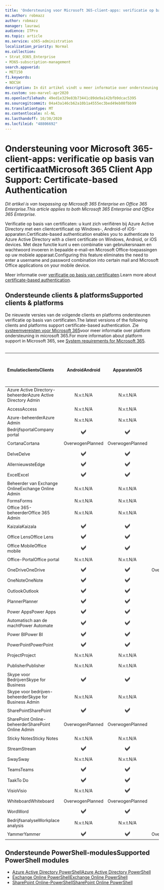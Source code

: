 ```yaml
---
title: 'Ondersteuning voor Microsoft 365-client-apps: verificatie op basis van certificaat'
ms.author: robmazz
author: robmazz
manager: laurawi
audience: ITPro
ms.topic: article
ms.service: o365-administration
localization_priority: Normal
ms.collection:
- Strat_O365_Enterprise
- M365-subscription-management
search.appverid:
- MET150
f1.keywords:
- NOCSH
description: In dit artikel vindt u meer informatie over ondersteuning voor de Microsoft 365-client app voor verificatie op basis van certificaten...
ms.custom: seo-marvel-apr2020
ms.openlocfilehash: 49ed1e329e83b73441c89de9a142bfb9dcac5395
ms.sourcegitcommit: 04a43a146cb62a10b1a4555ec3bed49eb08fbb99
ms.translationtype: MT
ms.contentlocale: nl-NL
ms.lasthandoff: 10/30/2020
ms.locfileid: "48806692"
---
```

# <a name="microsoft-365-client-app-support-certificate-based-authentication"></a><span data-ttu-id="63e2c-103">Ondersteuning voor Microsoft 365-client-apps: verificatie op basis van certificaat</span><span class="sxs-lookup"><span data-stu-id="63e2c-103">Microsoft 365 Client App Support: Certificate-based Authentication</span></span>

<span data-ttu-id="63e2c-104">*Dit artikel is van toepassing op Microsoft 365 Enterprise en Office 365 Enterprise.*</span><span class="sxs-lookup"><span data-stu-id="63e2c-104">*This article applies to both Microsoft 365 Enterprise and Office 365 Enterprise.*</span></span>

<span data-ttu-id="63e2c-105">Verificatie op basis van certificaten: u kunt zich verifiëren bij Azure Active Directory met een clientcertificaat op Windows-, Android-of iOS-apparaten.</span><span class="sxs-lookup"><span data-stu-id="63e2c-105">Certificate-based authentication enables you to authenticate to Azure Active Directory with a client certificate on Windows, Android, or iOS devices.</span></span> <span data-ttu-id="63e2c-106">Met deze functie kunt u een combinatie van gebruikersnaam en wachtwoord invoeren in bepaalde e-mail-en Microsoft Office-toepassingen op uw mobiele apparaat.</span><span class="sxs-lookup"><span data-stu-id="63e2c-106">Configuring this feature eliminates the need to enter a username and password combination into certain mail and Microsoft Office applications on your mobile device.</span></span>

<span data-ttu-id="63e2c-107">Meer informatie over [verificatie op basis van certificaten](https://docs.microsoft.com/azure/active-directory/authentication/active-directory-certificate-based-authentication-get-started).</span><span class="sxs-lookup"><span data-stu-id="63e2c-107">Learn more about [certificate-based authentication](https://docs.microsoft.com/azure/active-directory/authentication/active-directory-certificate-based-authentication-get-started).</span></span>

## <a name="supported-clients--platforms"></a><span data-ttu-id="63e2c-108">Ondersteunde clients & platforms</span><span class="sxs-lookup"><span data-stu-id="63e2c-108">Supported clients & platforms</span></span>

<span data-ttu-id="63e2c-109">De nieuwste versies van de volgende clients en platforms ondersteunen verificatie op basis van certificaten.</span><span class="sxs-lookup"><span data-stu-id="63e2c-109">The latest versions of the following clients and platforms support certificate-based authentication.</span></span> <span data-ttu-id="63e2c-110">Zie [systeemvereisten voor Microsoft 365](https://www.microsoft.com/microsoft-365/microsoft-365-and-office-resources)voor meer informatie over platform ondersteuning in microsoft 365.</span><span class="sxs-lookup"><span data-stu-id="63e2c-110">For more information about platform support in Microsoft 365, see [System requirements for Microsoft 365](https://www.microsoft.com/microsoft-365/microsoft-365-and-office-resources).</span></span>
<br>
<br>

| <span data-ttu-id="63e2c-111">Emulatieclients</span><span class="sxs-lookup"><span data-stu-id="63e2c-111">Clients</span></span> | <span data-ttu-id="63e2c-112">Android</span><span class="sxs-lookup"><span data-stu-id="63e2c-112">Android</span></span> | <span data-ttu-id="63e2c-113">Apparaten</span><span class="sxs-lookup"><span data-stu-id="63e2c-113">iOS</span></span> | <span data-ttu-id="63e2c-114">Mac</span><span class="sxs-lookup"><span data-stu-id="63e2c-114">Mac</span></span>| <span data-ttu-id="63e2c-115">Windows 10</span><span class="sxs-lookup"><span data-stu-id="63e2c-115">Windows 10</span></span> <br> <span data-ttu-id="63e2c-116">Moderne apps</span><span class="sxs-lookup"><span data-stu-id="63e2c-116">Modern Apps</span></span>| <span data-ttu-id="63e2c-117">Windows 10</span><span class="sxs-lookup"><span data-stu-id="63e2c-117">Windows 10</span></span> <br> <span data-ttu-id="63e2c-118">Desk</span><span class="sxs-lookup"><span data-stu-id="63e2c-118">Desktop</span></span> |
|:---|:---:|:---:|:---:|:---:|:---:|
| <span data-ttu-id="63e2c-119">Azure Active Directory-beheerder</span><span class="sxs-lookup"><span data-stu-id="63e2c-119">Azure Active Directory Admin</span></span> | <span data-ttu-id="63e2c-120">N.v.t.</span><span class="sxs-lookup"><span data-stu-id="63e2c-120">N/A</span></span> | <span data-ttu-id="63e2c-121">N.v.t.</span><span class="sxs-lookup"><span data-stu-id="63e2c-121">N/A</span></span> | <span data-ttu-id="63e2c-122">N.v.t.</span><span class="sxs-lookup"><span data-stu-id="63e2c-122">N/A</span></span> | <span data-ttu-id="63e2c-123">N.v.t.</span><span class="sxs-lookup"><span data-stu-id="63e2c-123">N/A</span></span> | ![Ondersteund](../media/check-mark.png) |
| <span data-ttu-id="63e2c-125">Access</span><span class="sxs-lookup"><span data-stu-id="63e2c-125">Access</span></span> | <span data-ttu-id="63e2c-126">N.v.t.</span><span class="sxs-lookup"><span data-stu-id="63e2c-126">N/A</span></span> | <span data-ttu-id="63e2c-127">N.v.t.</span><span class="sxs-lookup"><span data-stu-id="63e2c-127">N/A</span></span> | <span data-ttu-id="63e2c-128">N.v.t.</span><span class="sxs-lookup"><span data-stu-id="63e2c-128">N/A</span></span> | <span data-ttu-id="63e2c-129">N.v.t.</span><span class="sxs-lookup"><span data-stu-id="63e2c-129">N/A</span></span> | ![Ondersteund](../media/check-mark.png) |
| <span data-ttu-id="63e2c-131">Azure-beheerder</span><span class="sxs-lookup"><span data-stu-id="63e2c-131">Azure Admin</span></span> | <span data-ttu-id="63e2c-132">N.v.t.</span><span class="sxs-lookup"><span data-stu-id="63e2c-132">N/A</span></span> | <span data-ttu-id="63e2c-133">N.v.t.</span><span class="sxs-lookup"><span data-stu-id="63e2c-133">N/A</span></span> | <span data-ttu-id="63e2c-134">N.v.t.</span><span class="sxs-lookup"><span data-stu-id="63e2c-134">N/A</span></span> | <span data-ttu-id="63e2c-135">N.v.t.</span><span class="sxs-lookup"><span data-stu-id="63e2c-135">N/A</span></span> | <span data-ttu-id="63e2c-136">N.v.t.</span><span class="sxs-lookup"><span data-stu-id="63e2c-136">N/A</span></span> |
| <span data-ttu-id="63e2c-137">Bedrijfsportal</span><span class="sxs-lookup"><span data-stu-id="63e2c-137">Company portal</span></span> | ![Ondersteund](../media/check-mark.png) | ![Ondersteund](../media/check-mark.png) | ![Ondersteund](../media/check-mark.png) | ![Ondersteund](../media/check-mark.png) | <span data-ttu-id="63e2c-142">N.v.t.</span><span class="sxs-lookup"><span data-stu-id="63e2c-142">N/A</span></span> |
| <span data-ttu-id="63e2c-143">Cortana</span><span class="sxs-lookup"><span data-stu-id="63e2c-143">Cortana</span></span> | <span data-ttu-id="63e2c-144">Overwogen</span><span class="sxs-lookup"><span data-stu-id="63e2c-144">Planned</span></span> | <span data-ttu-id="63e2c-145">Overwogen</span><span class="sxs-lookup"><span data-stu-id="63e2c-145">Planned</span></span> | <span data-ttu-id="63e2c-146">N.v.t.</span><span class="sxs-lookup"><span data-stu-id="63e2c-146">N/A</span></span> | ![Ondersteund](../media/check-mark.png) | <span data-ttu-id="63e2c-148">N.v.t.</span><span class="sxs-lookup"><span data-stu-id="63e2c-148">N/A</span></span> |
| <span data-ttu-id="63e2c-149">Delve</span><span class="sxs-lookup"><span data-stu-id="63e2c-149">Delve</span></span> | ![Ondersteund](../media/check-mark.png) | ![Ondersteund](../media/check-mark.png) | <span data-ttu-id="63e2c-152">N.v.t.</span><span class="sxs-lookup"><span data-stu-id="63e2c-152">N/A</span></span> | <span data-ttu-id="63e2c-153">N.v.t.</span><span class="sxs-lookup"><span data-stu-id="63e2c-153">N/A</span></span> | <span data-ttu-id="63e2c-154">N.v.t.</span><span class="sxs-lookup"><span data-stu-id="63e2c-154">N/A</span></span> |
| <span data-ttu-id="63e2c-155">Allernieuwste</span><span class="sxs-lookup"><span data-stu-id="63e2c-155">Edge</span></span> | ![Ondersteund](../media/check-mark.png) | ![Ondersteund](../media/check-mark.png) | <span data-ttu-id="63e2c-158">N.v.t.</span><span class="sxs-lookup"><span data-stu-id="63e2c-158">N/A</span></span> | <span data-ttu-id="63e2c-159">N.v.t.</span><span class="sxs-lookup"><span data-stu-id="63e2c-159">N/A</span></span> | ![Ondersteund](../media/check-mark.png) |
| <span data-ttu-id="63e2c-161">Excel</span><span class="sxs-lookup"><span data-stu-id="63e2c-161">Excel</span></span> | ![Ondersteund](../media/check-mark.png) | ![Ondersteund](../media/check-mark.png) | ![Ondersteund](../media/check-mark.png) | ![Ondersteund](../media/check-mark.png) | ![Ondersteund](../media/check-mark.png) |
| <span data-ttu-id="63e2c-167">Beheerder van Exchange Online</span><span class="sxs-lookup"><span data-stu-id="63e2c-167">Exchange Online Admin</span></span> | <span data-ttu-id="63e2c-168">N.v.t.</span><span class="sxs-lookup"><span data-stu-id="63e2c-168">N/A</span></span> | <span data-ttu-id="63e2c-169">N.v.t.</span><span class="sxs-lookup"><span data-stu-id="63e2c-169">N/A</span></span> | <span data-ttu-id="63e2c-170">N.v.t.</span><span class="sxs-lookup"><span data-stu-id="63e2c-170">N/A</span></span> | <span data-ttu-id="63e2c-171">N.v.t.</span><span class="sxs-lookup"><span data-stu-id="63e2c-171">N/A</span></span> | ![Ondersteund](../media/check-mark.png) |
| <span data-ttu-id="63e2c-173">Forms</span><span class="sxs-lookup"><span data-stu-id="63e2c-173">Forms</span></span> | <span data-ttu-id="63e2c-174">N.v.t.</span><span class="sxs-lookup"><span data-stu-id="63e2c-174">N/A</span></span> | <span data-ttu-id="63e2c-175">N.v.t.</span><span class="sxs-lookup"><span data-stu-id="63e2c-175">N/A</span></span> | <span data-ttu-id="63e2c-176">N.v.t.</span><span class="sxs-lookup"><span data-stu-id="63e2c-176">N/A</span></span> | <span data-ttu-id="63e2c-177">N.v.t.</span><span class="sxs-lookup"><span data-stu-id="63e2c-177">N/A</span></span> | <span data-ttu-id="63e2c-178">N.v.t.</span><span class="sxs-lookup"><span data-stu-id="63e2c-178">N/A</span></span> |
| <span data-ttu-id="63e2c-179">Office 365-beheerder</span><span class="sxs-lookup"><span data-stu-id="63e2c-179">Office 365 Admin</span></span> | <span data-ttu-id="63e2c-180">N.v.t.</span><span class="sxs-lookup"><span data-stu-id="63e2c-180">N/A</span></span> | <span data-ttu-id="63e2c-181">N.v.t.</span><span class="sxs-lookup"><span data-stu-id="63e2c-181">N/A</span></span> | <span data-ttu-id="63e2c-182">N.v.t.</span><span class="sxs-lookup"><span data-stu-id="63e2c-182">N/A</span></span> | <span data-ttu-id="63e2c-183">N.v.t.</span><span class="sxs-lookup"><span data-stu-id="63e2c-183">N/A</span></span> | ![Ondersteund](../media/check-mark.png) |  |
| <span data-ttu-id="63e2c-185">Kaizala</span><span class="sxs-lookup"><span data-stu-id="63e2c-185">Kaizala</span></span> | ![Ondersteund](../media/check-mark.png) | ![Ondersteund](../media/check-mark.png) | <span data-ttu-id="63e2c-188">N.v.t.</span><span class="sxs-lookup"><span data-stu-id="63e2c-188">N/A</span></span> | <span data-ttu-id="63e2c-189">N.v.t.</span><span class="sxs-lookup"><span data-stu-id="63e2c-189">N/A</span></span> | <span data-ttu-id="63e2c-190">N.v.t.</span><span class="sxs-lookup"><span data-stu-id="63e2c-190">N/A</span></span> |
| <span data-ttu-id="63e2c-191">Office Lens</span><span class="sxs-lookup"><span data-stu-id="63e2c-191">Office Lens</span></span>| ![Ondersteund](../media/check-mark.png) | ![Ondersteund](../media/check-mark.png) | <span data-ttu-id="63e2c-194">N.v.t.</span><span class="sxs-lookup"><span data-stu-id="63e2c-194">N/A</span></span> | ![Ondersteund](../media/check-mark.png) | <span data-ttu-id="63e2c-196">N.v.t.</span><span class="sxs-lookup"><span data-stu-id="63e2c-196">N/A</span></span> |
| <span data-ttu-id="63e2c-197">Office Mobile</span><span class="sxs-lookup"><span data-stu-id="63e2c-197">Office mobile</span></span> | ![Ondersteund](../media/check-mark.png) | ![Ondersteund](../media/check-mark.png) | <span data-ttu-id="63e2c-200">N.v.t.</span><span class="sxs-lookup"><span data-stu-id="63e2c-200">N/A</span></span> | <span data-ttu-id="63e2c-201">N.v.t.</span><span class="sxs-lookup"><span data-stu-id="63e2c-201">N/A</span></span> | <span data-ttu-id="63e2c-202">N.v.t.</span><span class="sxs-lookup"><span data-stu-id="63e2c-202">N/A</span></span> |
| <span data-ttu-id="63e2c-203">Office-Portal</span><span class="sxs-lookup"><span data-stu-id="63e2c-203">Office portal</span></span> | <span data-ttu-id="63e2c-204">N.v.t.</span><span class="sxs-lookup"><span data-stu-id="63e2c-204">N/A</span></span> | <span data-ttu-id="63e2c-205">N.v.t.</span><span class="sxs-lookup"><span data-stu-id="63e2c-205">N/A</span></span> | <span data-ttu-id="63e2c-206">N.v.t.</span><span class="sxs-lookup"><span data-stu-id="63e2c-206">N/A</span></span> | ![Ondersteund](../media/check-mark.png) | <span data-ttu-id="63e2c-208">N.v.t.</span><span class="sxs-lookup"><span data-stu-id="63e2c-208">N/A</span></span> |
| <span data-ttu-id="63e2c-209">OneDrive</span><span class="sxs-lookup"><span data-stu-id="63e2c-209">OneDrive</span></span> | ![Ondersteund](../media/check-mark.png) | ![Ondersteund](../media/check-mark.png) | <span data-ttu-id="63e2c-212">Overwogen</span><span class="sxs-lookup"><span data-stu-id="63e2c-212">Planned</span></span> | ![Ondersteund](../media/check-mark.png) | ![Ondersteund](../media/check-mark.png) |
| <span data-ttu-id="63e2c-215">OneNote</span><span class="sxs-lookup"><span data-stu-id="63e2c-215">OneNote</span></span> | ![Ondersteund](../media/check-mark.png) | ![Ondersteund](../media/check-mark.png) | ![Ondersteund](../media/check-mark.png) | ![Ondersteund](../media/check-mark.png) | ![Ondersteund](../media/check-mark.png) |
| <span data-ttu-id="63e2c-221">Outlook</span><span class="sxs-lookup"><span data-stu-id="63e2c-221">Outlook</span></span> | ![Ondersteund](../media/check-mark.png) | ![Ondersteund](../media/check-mark.png) | ![Ondersteund](../media/check-mark.png) | ![Ondersteund](../media/check-mark.png) | ![Ondersteund](../media/check-mark.png) |
| <span data-ttu-id="63e2c-227">Planner</span><span class="sxs-lookup"><span data-stu-id="63e2c-227">Planner</span></span> | ![Ondersteund](../media/check-mark.png) | ![Ondersteund](../media/check-mark.png) | <span data-ttu-id="63e2c-230">N.v.t.</span><span class="sxs-lookup"><span data-stu-id="63e2c-230">N/A</span></span> | <span data-ttu-id="63e2c-231">N.v.t.</span><span class="sxs-lookup"><span data-stu-id="63e2c-231">N/A</span></span> | <span data-ttu-id="63e2c-232">N.v.t.</span><span class="sxs-lookup"><span data-stu-id="63e2c-232">N/A</span></span> |
| <span data-ttu-id="63e2c-233">Power Apps</span><span class="sxs-lookup"><span data-stu-id="63e2c-233">Power Apps</span></span> | ![Ondersteund](../media/check-mark.png) | ![Ondersteund](../media/check-mark.png) | <span data-ttu-id="63e2c-236">N.v.t.</span><span class="sxs-lookup"><span data-stu-id="63e2c-236">N/A</span></span> | ![Ondersteund](../media/check-mark.png) | <span data-ttu-id="63e2c-238">N.v.t.</span><span class="sxs-lookup"><span data-stu-id="63e2c-238">N/A</span></span> |
| <span data-ttu-id="63e2c-239">Automatisch aan de macht</span><span class="sxs-lookup"><span data-stu-id="63e2c-239">Power Automate</span></span> | ![Ondersteund](../media/check-mark.png) | ![Ondersteund](../media/check-mark.png) | <span data-ttu-id="63e2c-242">N.v.t.</span><span class="sxs-lookup"><span data-stu-id="63e2c-242">N/A</span></span> | <span data-ttu-id="63e2c-243">N.v.t.</span><span class="sxs-lookup"><span data-stu-id="63e2c-243">N/A</span></span> | <span data-ttu-id="63e2c-244">N.v.t.</span><span class="sxs-lookup"><span data-stu-id="63e2c-244">N/A</span></span> |
| <span data-ttu-id="63e2c-245">Power BI</span><span class="sxs-lookup"><span data-stu-id="63e2c-245">Power BI</span></span> | ![Ondersteund](../media/check-mark.png) | ![Ondersteund](../media/check-mark.png) | <span data-ttu-id="63e2c-248">N.v.t.</span><span class="sxs-lookup"><span data-stu-id="63e2c-248">N/A</span></span> | ![Ondersteund](../media/check-mark.png) | ![Ondersteund](../media/check-mark.png) |
| <span data-ttu-id="63e2c-251">PowerPoint</span><span class="sxs-lookup"><span data-stu-id="63e2c-251">PowerPoint</span></span> | ![Ondersteund](../media/check-mark.png) | ![Ondersteund](../media/check-mark.png) | ![Ondersteund](../media/check-mark.png) | ![Ondersteund](../media/check-mark.png) | ![Ondersteund](../media/check-mark.png) |
| <span data-ttu-id="63e2c-257">Project</span><span class="sxs-lookup"><span data-stu-id="63e2c-257">Project</span></span> | <span data-ttu-id="63e2c-258">N.v.t.</span><span class="sxs-lookup"><span data-stu-id="63e2c-258">N/A</span></span> | <span data-ttu-id="63e2c-259">N.v.t.</span><span class="sxs-lookup"><span data-stu-id="63e2c-259">N/A</span></span> | <span data-ttu-id="63e2c-260">N.v.t.</span><span class="sxs-lookup"><span data-stu-id="63e2c-260">N/A</span></span> | <span data-ttu-id="63e2c-261">N.v.t.</span><span class="sxs-lookup"><span data-stu-id="63e2c-261">N/A</span></span> | ![Ondersteund](../media/check-mark.png) |
| <span data-ttu-id="63e2c-263">Publisher</span><span class="sxs-lookup"><span data-stu-id="63e2c-263">Publisher</span></span> | <span data-ttu-id="63e2c-264">N.v.t.</span><span class="sxs-lookup"><span data-stu-id="63e2c-264">N/A</span></span> | <span data-ttu-id="63e2c-265">N.v.t.</span><span class="sxs-lookup"><span data-stu-id="63e2c-265">N/A</span></span> | <span data-ttu-id="63e2c-266">N.v.t.</span><span class="sxs-lookup"><span data-stu-id="63e2c-266">N/A</span></span> | <span data-ttu-id="63e2c-267">N.v.t.</span><span class="sxs-lookup"><span data-stu-id="63e2c-267">N/A</span></span> | ![Ondersteund](../media/check-mark.png) |
| <span data-ttu-id="63e2c-269">Skype voor Bedrijven</span><span class="sxs-lookup"><span data-stu-id="63e2c-269">Skype for Business</span></span> | ![Ondersteund](../media/check-mark.png) | ![Ondersteund](../media/check-mark.png) | ![Ondersteund](../media/check-mark.png) | <span data-ttu-id="63e2c-273">N.v.t.</span><span class="sxs-lookup"><span data-stu-id="63e2c-273">N/A</span></span> | ![Ondersteund](../media/check-mark.png) |
| <span data-ttu-id="63e2c-275">Skype voor bedrijven-beheerder</span><span class="sxs-lookup"><span data-stu-id="63e2c-275">Skype for Business Admin</span></span> | <span data-ttu-id="63e2c-276">N.v.t.</span><span class="sxs-lookup"><span data-stu-id="63e2c-276">N/A</span></span> | <span data-ttu-id="63e2c-277">N.v.t.</span><span class="sxs-lookup"><span data-stu-id="63e2c-277">N/A</span></span> | <span data-ttu-id="63e2c-278">N.v.t.</span><span class="sxs-lookup"><span data-stu-id="63e2c-278">N/A</span></span> | <span data-ttu-id="63e2c-279">N.v.t.</span><span class="sxs-lookup"><span data-stu-id="63e2c-279">N/A</span></span> | ![Ondersteund](../media/check-mark.png) |
| <span data-ttu-id="63e2c-281">SharePoint</span><span class="sxs-lookup"><span data-stu-id="63e2c-281">SharePoint</span></span> | ![Ondersteund](../media/check-mark.png) | ![Ondersteund](../media/check-mark.png) | <span data-ttu-id="63e2c-284">N.v.t.</span><span class="sxs-lookup"><span data-stu-id="63e2c-284">N/A</span></span> | <span data-ttu-id="63e2c-285">N.v.t.</span><span class="sxs-lookup"><span data-stu-id="63e2c-285">N/A</span></span> | <span data-ttu-id="63e2c-286">N.v.t.</span><span class="sxs-lookup"><span data-stu-id="63e2c-286">N/A</span></span> |
| <span data-ttu-id="63e2c-287">SharePoint Online-beheerder</span><span class="sxs-lookup"><span data-stu-id="63e2c-287">SharePoint Online Admin</span></span> | <span data-ttu-id="63e2c-288">Overwogen</span><span class="sxs-lookup"><span data-stu-id="63e2c-288">Planned</span></span> | <span data-ttu-id="63e2c-289">Overwogen</span><span class="sxs-lookup"><span data-stu-id="63e2c-289">Planned</span></span> | <span data-ttu-id="63e2c-290">N.v.t.</span><span class="sxs-lookup"><span data-stu-id="63e2c-290">N/A</span></span> | <span data-ttu-id="63e2c-291">N.v.t.</span><span class="sxs-lookup"><span data-stu-id="63e2c-291">N/A</span></span> | <span data-ttu-id="63e2c-292">N.v.t.</span><span class="sxs-lookup"><span data-stu-id="63e2c-292">N/A</span></span> |
| <span data-ttu-id="63e2c-293">Sticky Notes</span><span class="sxs-lookup"><span data-stu-id="63e2c-293">Sticky Notes</span></span> | <span data-ttu-id="63e2c-294">N.v.t.</span><span class="sxs-lookup"><span data-stu-id="63e2c-294">N/A</span></span> | <span data-ttu-id="63e2c-295">N.v.t.</span><span class="sxs-lookup"><span data-stu-id="63e2c-295">N/A</span></span> | <span data-ttu-id="63e2c-296">N.v.t.</span><span class="sxs-lookup"><span data-stu-id="63e2c-296">N/A</span></span> | ![Ondersteund](../media/check-mark.png) | <span data-ttu-id="63e2c-298">N.v.t.</span><span class="sxs-lookup"><span data-stu-id="63e2c-298">N/A</span></span> |
| <span data-ttu-id="63e2c-299">Stream</span><span class="sxs-lookup"><span data-stu-id="63e2c-299">Stream</span></span> | ![Ondersteund](../media/check-mark.png) | ![Ondersteund](../media/check-mark.png) | <span data-ttu-id="63e2c-302">N.v.t.</span><span class="sxs-lookup"><span data-stu-id="63e2c-302">N/A</span></span> | <span data-ttu-id="63e2c-303">N.v.t.</span><span class="sxs-lookup"><span data-stu-id="63e2c-303">N/A</span></span> | <span data-ttu-id="63e2c-304">N.v.t.</span><span class="sxs-lookup"><span data-stu-id="63e2c-304">N/A</span></span> |
| <span data-ttu-id="63e2c-305">Sway</span><span class="sxs-lookup"><span data-stu-id="63e2c-305">Sway</span></span> | <span data-ttu-id="63e2c-306">N.v.t.</span><span class="sxs-lookup"><span data-stu-id="63e2c-306">N/A</span></span> | <span data-ttu-id="63e2c-307">N.v.t.</span><span class="sxs-lookup"><span data-stu-id="63e2c-307">N/A</span></span> | <span data-ttu-id="63e2c-308">N.v.t.</span><span class="sxs-lookup"><span data-stu-id="63e2c-308">N/A</span></span> | ![Ondersteund](../media/check-mark.png) | <span data-ttu-id="63e2c-310">N.v.t.</span><span class="sxs-lookup"><span data-stu-id="63e2c-310">N/A</span></span> |
| <span data-ttu-id="63e2c-311">Teams</span><span class="sxs-lookup"><span data-stu-id="63e2c-311">Teams</span></span> | ![Ondersteund](../media/check-mark.png) | ![Ondersteund](../media/check-mark.png) | ![Ondersteund](../media/check-mark.png) | <span data-ttu-id="63e2c-315">N.v.t.</span><span class="sxs-lookup"><span data-stu-id="63e2c-315">N/A</span></span> | <span data-ttu-id="63e2c-316">Overwogen</span><span class="sxs-lookup"><span data-stu-id="63e2c-316">Planned</span></span> |
| <span data-ttu-id="63e2c-317">Taak</span><span class="sxs-lookup"><span data-stu-id="63e2c-317">To Do</span></span> | ![Ondersteund](../media/check-mark.png) | ![Ondersteund](../media/check-mark.png) | ![Ondersteund](../media/check-mark.png) | ![Ondersteund](../media/check-mark.png) | <span data-ttu-id="63e2c-322">N.v.t.</span><span class="sxs-lookup"><span data-stu-id="63e2c-322">N/A</span></span> |
| <span data-ttu-id="63e2c-323">Visio</span><span class="sxs-lookup"><span data-stu-id="63e2c-323">Visio</span></span> | <span data-ttu-id="63e2c-324">N.v.t.</span><span class="sxs-lookup"><span data-stu-id="63e2c-324">N/A</span></span> | ![Ondersteund](../media/check-mark.png) | <span data-ttu-id="63e2c-326">N.v.t.</span><span class="sxs-lookup"><span data-stu-id="63e2c-326">N/A</span></span> | <span data-ttu-id="63e2c-327">N.v.t.</span><span class="sxs-lookup"><span data-stu-id="63e2c-327">N/A</span></span> | ![Ondersteund](../media/check-mark.png) |
| <span data-ttu-id="63e2c-329">Whiteboard</span><span class="sxs-lookup"><span data-stu-id="63e2c-329">Whiteboard</span></span> | <span data-ttu-id="63e2c-330">Overwogen</span><span class="sxs-lookup"><span data-stu-id="63e2c-330">Planned</span></span> | <span data-ttu-id="63e2c-331">Overwogen</span><span class="sxs-lookup"><span data-stu-id="63e2c-331">Planned</span></span> | <span data-ttu-id="63e2c-332">N.v.t.</span><span class="sxs-lookup"><span data-stu-id="63e2c-332">N/A</span></span> | ![Ondersteund](../media/check-mark.png) | <span data-ttu-id="63e2c-334">N.v.t.</span><span class="sxs-lookup"><span data-stu-id="63e2c-334">N/A</span></span> |
| <span data-ttu-id="63e2c-335">Word</span><span class="sxs-lookup"><span data-stu-id="63e2c-335">Word</span></span> | ![Ondersteund](../media/check-mark.png) | ![Ondersteund](../media/check-mark.png) | ![Ondersteund](../media/check-mark.png) | ![Ondersteund](../media/check-mark.png) | ![Ondersteund](../media/check-mark.png) |
| <span data-ttu-id="63e2c-341">Bedrijfsanalyse</span><span class="sxs-lookup"><span data-stu-id="63e2c-341">Workplace analysis</span></span> | <span data-ttu-id="63e2c-342">N.v.t.</span><span class="sxs-lookup"><span data-stu-id="63e2c-342">N/A</span></span> | <span data-ttu-id="63e2c-343">N.v.t.</span><span class="sxs-lookup"><span data-stu-id="63e2c-343">N/A</span></span> | <span data-ttu-id="63e2c-344">N.v.t.</span><span class="sxs-lookup"><span data-stu-id="63e2c-344">N/A</span></span> | <span data-ttu-id="63e2c-345">N.v.t.</span><span class="sxs-lookup"><span data-stu-id="63e2c-345">N/A</span></span> | <span data-ttu-id="63e2c-346">N.v.t.</span><span class="sxs-lookup"><span data-stu-id="63e2c-346">N/A</span></span> |
| <span data-ttu-id="63e2c-347">Yammer</span><span class="sxs-lookup"><span data-stu-id="63e2c-347">Yammer</span></span> | ![Ondersteund](../media/check-mark.png) | ![Ondersteund](../media/check-mark.png) | <span data-ttu-id="63e2c-350">Overwogen</span><span class="sxs-lookup"><span data-stu-id="63e2c-350">Planned</span></span> | <span data-ttu-id="63e2c-351">N.v.t.</span><span class="sxs-lookup"><span data-stu-id="63e2c-351">N/A</span></span> | <span data-ttu-id="63e2c-352">Overwogen</span><span class="sxs-lookup"><span data-stu-id="63e2c-352">Planned</span></span> |

## <a name="supported-powershell-modules"></a><span data-ttu-id="63e2c-353">Ondersteunde PowerShell-modules</span><span class="sxs-lookup"><span data-stu-id="63e2c-353">Supported PowerShell modules</span></span>

- [<span data-ttu-id="63e2c-354">Azure Active Directory PowerShell</span><span class="sxs-lookup"><span data-stu-id="63e2c-354">Azure Active Directory PowerShell</span></span>](https://docs.microsoft.com/powershell/azure/active-directory/overview?view=azureadps-2.0)
- [<span data-ttu-id="63e2c-355">Exchange Online PowerShell</span><span class="sxs-lookup"><span data-stu-id="63e2c-355">Exchange Online PowerShell</span></span>](https://docs.microsoft.com/powershell/exchange/exchange-online-powershell)
- [<span data-ttu-id="63e2c-356">SharePoint Online-PowerShell</span><span class="sxs-lookup"><span data-stu-id="63e2c-356">SharePoint Online PowerShell</span></span>](https://docs.microsoft.com/powershell/sharepoint/sharepoint-online/connect-sharepoint-online)

